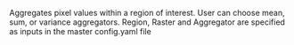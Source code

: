 Aggregates pixel values within a region of interest. User can choose mean, sum, or variance aggregators. Region, Raster and Aggregator are specified as inputs in the master config.yaml file



